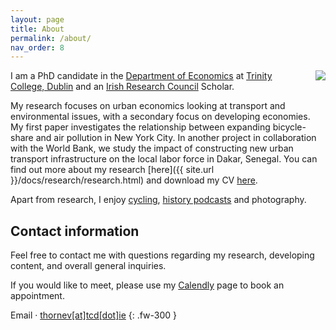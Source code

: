 ```yaml
---
layout: page
title: About
permalink: /about/
nav_order: 8
---
```




<img src="assets/img/portrait_edited_ap_smaller.jpg" style="max-width:50%; padding-left:30px; padding-bottom:30px" align="right">

I am a PhD candidate in the [Department of Economics](https://www.tcd.ie/Economics/) at [Trinity College, Dublin](https://www.tcd.ie/) and an [Irish Research Council](https://research.ie/) Scholar. 

My research focuses on urban economics looking at transport and environmental issues, with a secondary focus on developing economies. My first paper investigates the relationship between expanding bicycle-share and air pollution in New York City. In another project in collaboration with the World Bank, we study the impact of constructing new urban transport infrastructure on the local labor force in Dakar, Senegal. You can find out more about my research [here]({{ site.url }}/docs/research/research.html) and download my CV [here](/assets/doc/CV.pdf).

Apart from research, I enjoy [cycling](https://couraillon.cc/), [history podcasts](/docs/podcasts.html) and photography.

## Contact information

Feel free to contact me with questions regarding my research, developing content, and overall general inquiries.

If you would like to meet, please use my [Calendly](https://calendly.com/thornev) page to book an appointment.

Email · [thornev\[at\]tcd\[dot\]ie](mailto:thornev[at]tcd[dot]ie)
{: .fw-300 }

